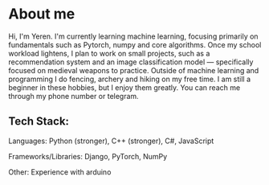 # About me 
  Hi, I'm Yeren.
  I'm currently learning machine learning, focusing primarily on fundamentals such as Pytorch, numpy and core algorithms. Once my school workload lightens, I plan to work on small projects, such as a recommendation system and an image classification model — specifically focused   on medieval weapons to   practice.
  Outside of machine learning and programming I do fencing, archery and hiking on my free time. I am still a beginner in these hobbies, but I enjoy them greatly. 
  You can reach me through my phone number or telegram.

## Tech Stack:

  Languages: Python (stronger), C++ (stronger), C#, JavaScript

  Frameworks/Libraries: Django, PyTorch, NumPy

  Other: Experience with arduino

